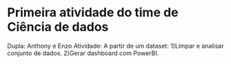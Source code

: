 
# Primeira atividade do time de Ciência de dados 

Dupla: Anthony e Enzo
Atividade: A partir de um dataset: 1)Limpar e analisar conjunto de dados.
                                   2)Gerar dashboard com PowerBI.

